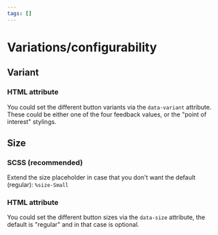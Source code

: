 ```yaml
---
tags: []
---
```


# Variations/configurability

## Variant

### HTML attribute

You could set the different button variants via the `data-variant` attribute. These could be either one of the four feedback values, or the "point of interest" stylings.

## Size

### SCSS (recommended)

Extend the size placeholder in case that you don't want the default (regular): `%size-Small`

### HTML attribute

You could set the different button sizes via the `data-size` attribute, the default is "regular" and in that case is optional.
